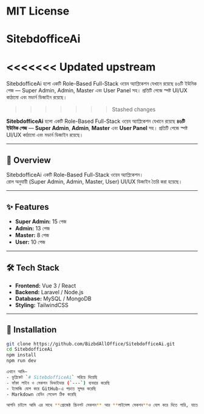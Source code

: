 # MIT License

# SitebdofficeAi
<<<<<<< Updated upstream
=======
SitebdofficeAi হলো একটি Role-Based Full-Stack ওয়েব অ্যাপ্লিকেশন যেখানে রয়েছে ৪৬টি ইউনিক পেজ — Super Admin, Admin, Master এবং User Panel সহ। প্রতিটি পেজে স্পষ্ট UI/UX কাঠামো এবং মডার্ন ডিজাইন রয়েছে।
>>>>>>> Stashed changes

**SitebdofficeAi** হলো একটি Role-Based Full-Stack ওয়েব অ্যাপ্লিকেশন যেখানে রয়েছে **৪৬টি ইউনিক পেজ** — **Super Admin**, **Admin**, **Master** এবং **User Panel** সহ। প্রতিটি পেজে স্পষ্ট UI/UX কাঠামো এবং মডার্ন ডিজাইন রয়েছে।

---

## 📖 Overview
SitebdofficeAi একটি Role-Based Full-Stack ওয়েব অ্যাপ্লিকেশন।  
রোল অনুযায়ী (Super Admin, Admin, Master, User) UI/UX ডিজাইন তৈরি করা হয়েছে।

---

## ✨ Features
- **Super Admin:** 15 পেজ
- **Admin:** 13 পেজ
- **Master:** 8 পেজ
- **User:** 10 পেজ

---

## 🛠 Tech Stack
- **Frontend:** Vue 3 / React  
- **Backend:** Laravel / Node.js  
- **Database:** MySQL / MongoDB  
- **Styling:** TailwindCSS  

---

## 🚀 Installation
```bash
git clone https://github.com/BizbdAllOffice/SitebdofficeAi.git
cd SitebdofficeAi
npm install
npm run dev

এখানে আমি—  
- ডুপ্লিকেট `# SitebdofficeAi` সরিয়ে দিয়েছি  
- ফাঁকা লাইন ও সেকশন ডিভাইডার (`---`) ব্যবহার করেছি  
- ইমোজি যোগ করে GitHub-এ পড়তে সুন্দর করেছি  
- Markdown হেডিং লেভেল ঠিক করেছি  

আপনি চাইলে আমি এর সাথে **প্রোজেক্ট স্ক্রিনশট সেকশন** আর **লাইসেন্স সেকশন**ও যোগ করে দিতে পারি, যাতে GitHub-এ আরও প্রফেশনাল দেখায়।  
